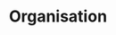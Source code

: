 ---
layout: redirect.njk
permalink: false
hideInSitemap: true
tags: level2
key: organisation_fr
title: Organisation
redirect: /fr/design-system/organisation/process/
parent: designsystem_fr
order: 20
---